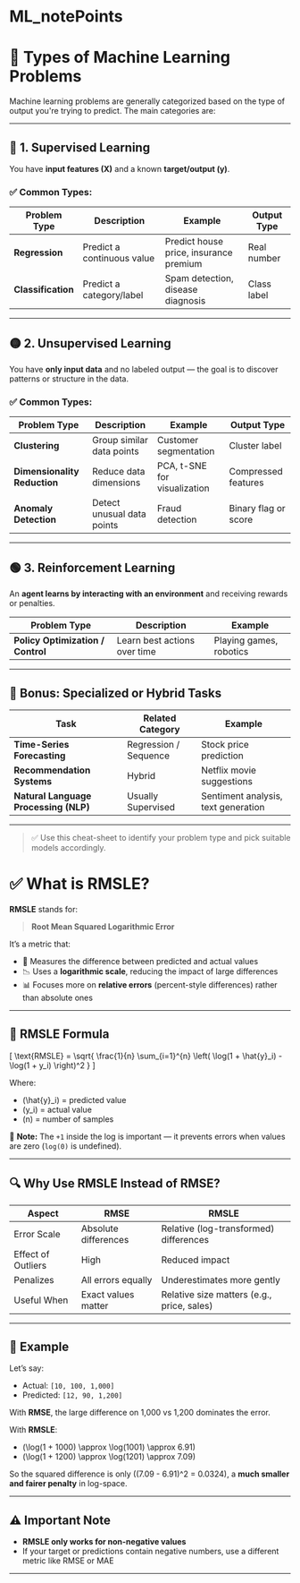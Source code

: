 # ML_notePoints

# 📘 Types of Machine Learning Problems

Machine learning problems are generally categorized based on the type of output you're trying to predict. The main categories are:

---

## 🔵 1. Supervised Learning

You have **input features (X)** and a known **target/output (y)**.

### ✅ Common Types:

| Problem Type     | Description                | Example                               | Output Type     |
|------------------|----------------------------|----------------------------------------|-----------------|
| **Regression**   | Predict a continuous value | Predict house price, insurance premium | Real number     |
| **Classification** | Predict a category/label | Spam detection, disease diagnosis      | Class label     |

---

## 🟡 2. Unsupervised Learning

You have **only input data** and no labeled output — the goal is to discover patterns or structure in the data.

### ✅ Common Types:

| Problem Type           | Description                        | Example                        | Output Type         |
|------------------------|------------------------------------|--------------------------------|----------------------|
| **Clustering**         | Group similar data points          | Customer segmentation          | Cluster label        |
| **Dimensionality Reduction** | Reduce data dimensions      | PCA, t-SNE for visualization   | Compressed features  |
| **Anomaly Detection**  | Detect unusual data points         | Fraud detection                | Binary flag or score |

---

## 🟢 3. Reinforcement Learning

An **agent learns by interacting with an environment** and receiving rewards or penalties.

| Problem Type           | Description                        | Example                        |
|------------------------|------------------------------------|--------------------------------|
| **Policy Optimization / Control** | Learn best actions over time | Playing games, robotics       |

---

## 🧩 Bonus: Specialized or Hybrid Tasks

| Task                         | Related Category          | Example                          |
|------------------------------|---------------------------|----------------------------------|
| **Time-Series Forecasting**  | Regression / Sequence     | Stock price prediction           |
| **Recommendation Systems**   | Hybrid                    | Netflix movie suggestions        |
| **Natural Language Processing (NLP)** | Usually Supervised | Sentiment analysis, text generation |

---

> ✅ Use this cheat-sheet to identify your problem type and pick suitable models accordingly.




# ✅ What is RMSLE?

**RMSLE** stands for:

> **Root Mean Squared Logarithmic Error**

It’s a metric that:

- 📏 Measures the difference between predicted and actual values  
- 📉 Uses a **logarithmic scale**, reducing the impact of large differences  
- 📊 Focuses more on **relative errors** (percent-style differences) rather than absolute ones  

---

## 📌 RMSLE Formula

\[
\text{RMSLE} = \sqrt{ \frac{1}{n} \sum_{i=1}^{n} \left( \log(1 + \hat{y}_i) - \log(1 + y_i) \right)^2 }
\]

Where:

- \(\hat{y}_i\) = predicted value  
- \(y_i\) = actual value  
- \(n\) = number of samples  

📎 **Note:** The `+1` inside the log is important — it prevents errors when values are zero (`log(0)` is undefined).

---

## 🔍 Why Use RMSLE Instead of RMSE?

| Aspect               | RMSE                                  | RMSLE                                          |
|----------------------|----------------------------------------|------------------------------------------------|
| Error Scale          | Absolute differences                   | Relative (log-transformed) differences         |
| Effect of Outliers   | High                                   | Reduced impact                                |
| Penalizes            | All errors equally                     | Underestimates more gently                     |
| Useful When          | Exact values matter                    | Relative size matters (e.g., price, sales)     |

---

## 🔄 Example

Let’s say:

- Actual: `[10, 100, 1,000]`  
- Predicted: `[12, 90, 1,200]`

With **RMSE**, the large difference on 1,000 vs 1,200 dominates the error.

With **RMSLE**:

- \(\log(1 + 1000) \approx \log(1001) \approx 6.91\)  
- \(\log(1 + 1200) \approx \log(1201) \approx 7.09\)  

So the squared difference is only \((7.09 - 6.91)^2 = 0.0324\), a **much smaller and fairer penalty** in log-space.

---

## ⚠️ Important Note

- **RMSLE only works for non-negative values**  
- If your target or predictions contain negative numbers, use a different metric like RMSE or MAE

---
